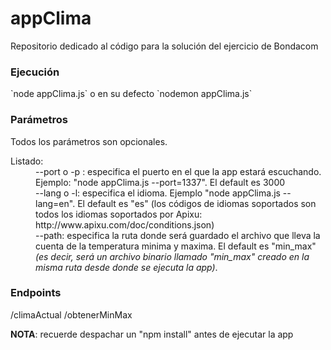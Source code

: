 # appClima
Repositorio dedicado al código para la solución del ejercicio de Bondacom

<h3>Ejecución</h3>
`node appClima.js`
o en su defecto
`nodemon appClima.js`

<h3>Parámetros</h3>
Todos los parámetros son opcionales.
<dl>
  <dt>Listado:</dt>
  <dd>--port o -p : especifica el puerto en el que la app estará escuchando. Ejemplo: "node appClima.js --port=1337". El default es 3000</dd>
  <dd>--lang o -l: especifica el idioma. Ejemplo "node appClima.js --lang=en". El default es "es" (los códigos de idiomas soportados son todos los idiomas soportados por Apixu: http://www.apixu.com/doc/conditions.json)</dd>
  <dd>--path: especifica la ruta donde será guardado el archivo que lleva la cuenta de la temperatura minima y maxima. El default es "min_max" <i>(es decir, será un archivo binario llamado "min_max" creado en la misma ruta desde donde se ejecuta la app)</i>.</dd>
</dl>
<h3>Endpoints</h3>
/climaActual
/obtenerMinMax

<b>NOTA</b>: recuerde despachar un "npm install" antes de ejecutar la app
